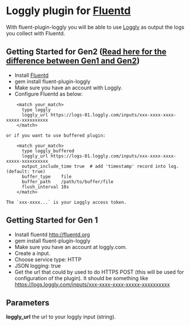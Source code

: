 Loggly plugin for [Fluentd](http://www.fluentd.org)
=============
With fluent-plugin-loggly you will be able to use [Loggly](http://loggly.com) as output the logs you collect with Fluentd.

## Getting Started for Gen2 ([Read here for the difference between Gen1 and Gen2](https://www.loggly.com/docs/gen2-overview-for-gen1-users/))
* Install [Fluentd](http://www.fluentd.org/download)
* gem install fluent-plugin-loggly
* Make sure you have an account with Loggly.
* Configure Fluentd as below:
~~~~~
    <match your_match>
      type loggly
      loggly_url https://logs-01.loggly.com/inputs/xxx-xxxx-xxxx-xxxxx-xxxxxxxxxx
    </match>
~~~~~
    or if you want to use buffered plugin:
~~~~~
    <match your_match>
      type loggly_buffered
      loggly_url https://logs-01.loggly.com/inputs/xxx-xxxx-xxxx-xxxxx-xxxxxxxxxx
      output_include_time true  # add 'timestamp' record into log. (default: true)
      buffer_type    file
      buffer_path    /path/to/buffer/file
      flush_interval 10s
    </match>
~~~~~
    The `xxx-xxxx...` is your Loggly access token.

## Getting Started for Gen 1

* Install fluentd http://fluentd.org
* gem install fluent-plugin-loggly
* Make sure you have an account at loggly.com.
* Create a input.
* Choose service type: HTTP
* JSON logging: true
* Get the url that could by used to do HTTPS POST (this will be used for configuration of the plugin).
  It should be something like https://logs.loggly.com/inputs/xxx-xxxx-xxxx-xxxxx-xxxxxxxxxx


## Parameters
**loggly_url** the url to your loggly input (string).
